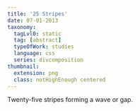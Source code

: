 ```yaml
---
title: '25 Stripes'
date: 07-01-2013
taxonomy:
  tagLvl0: static
  tag: [abstract]
  typeOfWork: studies
  language: css
  series: divcomposition
thumbnail:
  extension: png
  class: notHighEnough centered
---
```

Twenty-five stripes forming a wave or gap.